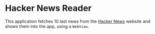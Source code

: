 # Hacker News Reader
This application fetches 10 last news from the [Hacker News](https://news.ycombinator.com/) website and shows them into the app, using a `WebView`.
